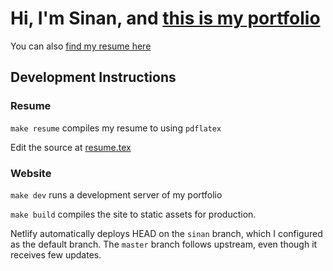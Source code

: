 # Hi, I'm Sinan, and [this is my portfolio](https://sinany.me)

You can also [find my resume here](https://sinany.me/Sinan_Yumurtaci_Resume.pdf)

## Development Instructions

### Resume

`make resume` compiles my resume to using `pdflatex`

Edit the source at [resume.tex](resume/resume.tex)

### Website

`make dev` runs a development server of my portfolio

`make build` compiles the site to static assets for production.

Netlify automatically deploys HEAD on the `sinan` branch, which I configured as
the default branch. The `master` branch follows upstream, even though it
receives few updates.

